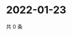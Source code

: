 # 2022-01-23

共 0 条

<!-- BEGIN WEIBO -->
<!-- 最后更新时间 Sun Jan 23 2022 10:17:34 GMT+0800 (China Standard Time) -->

<!-- END WEIBO -->
